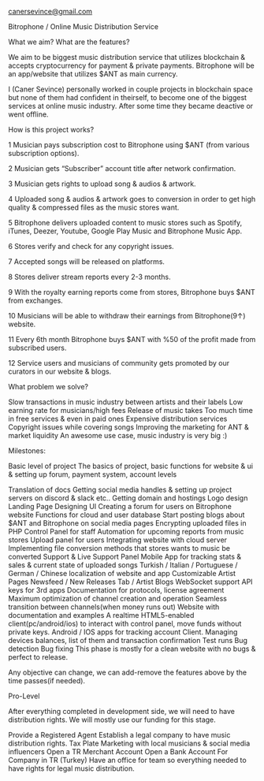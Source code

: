 canersevince@gmail.com


Bitrophone / Online Music Distribution Service

What we aim? What are the features? 

We aim to be biggest music distribution service that utilizes blockchain & accepts cryptocurrency for payment & private payments. 
Bitrophone will be an app/website that utilizes $ANT as main currency.

I (Caner Sevince) personally worked in couple projects in blockchain space but none of them had confident in theirself, to become one of the biggest services at online music industry. After some time they became deactive or went offline.

How is this project works?

1 Musician pays subscription cost to Bitrophone using $ANT (from various subscription options).

2 Musician gets “Subscriber” account title after network confirmation.

3 Musician gets rights to upload song & audios & artwork.

4 Uploaded song & audios & artwork goes to conversion in order to get high quality & compressed files as the music stores want.

5 Bitrophone delivers uploaded content to music stores such as Spotify, iTunes, Deezer, Youtube, Google Play Music and Bitrophone Music App.

6 Stores verify and check for any copyright issues.

7 Accepted songs will be released on platforms.

8 Stores deliver stream reports every 2-3 months.

9 With the royalty earning reports come from stores, Bitrophone buys $ANT from exchanges.

10 Musicians will be able to withdraw their earnings from Bitrophone(9↑) website.

11 Every 6th month Bitrophone buys $ANT with %50 of the profit made from subscribed users.

12 Service users and musicians of community gets promoted by our curators in our website & blogs.






What problem we solve?

Slow transactions in music industry between artists and their labels
Low earning rate for musicians/high fees
Release of music takes 
Too much time in free services & even in paid ones
Expensive distribution services
Copyright issues while covering songs
Improving the marketing for ANT & market liquidity
An awesome use case, music industry is very big :)


Milestones:

Basic level of project
The basics of project, basic functions for website & ui & setting up forum, payment system, account levels

Translation of docs
Getting social media handles & setting up project servers on discord & slack etc..
Getting domain and hostings
Logo design
Landing Page
Designing UI
Creating a forum for users on Bitrophone website
Functions for cloud and user database
Start posting blogs about $ANT and Bitrophone on social media pages
Encrypting uploaded files in PHP
Control Panel for staff
Automation for upcoming reports from music stores
Upload panel for users
Integrating website with cloud server
Implementing file conversion methods that stores wants to music be converted
Support & Live Support Panel
Mobile App for tracking stats & sales & current state of uploaded songs
Turkish / Italian / Portuguese / German / Chinese localization of website and app
Customizable Artist Pages 
Newsfeed / New Releases Tab / Artist Blogs
WebSocket support
API keys for 3rd apps
Documentation for protocols, license agreement
Maximum optimization of channel creation and operation
Seamless transition between channels(when money runs out)
Website with documentation and examples
A realtime HTML5-enabled client(pc/android/ios) to interact with control panel, move funds without private keys.
Android / IOS apps for tracking account
Client. Managing devices balances, list of them and transaction confirmation
Test runs
Bug detection
Bug fixing
This phase is mostly for a clean website with no bugs & perfect to release.


Any objective can change, we can add-remove the features above by the time passes(if needed).


Pro-Level

After everything completed in development side, we will need to have distribution rights. We will mostly use our funding for this stage.

Provide a Registered Agent
Establish a legal company to have music distribution rights.
Tax Plate
Marketing with local musicians & social media influencers
Open a TR Merchant Account 
Open a Bank Account For Company in TR (Turkey)
Have an office for team
so everything needed to have rights for legal music distribution.





